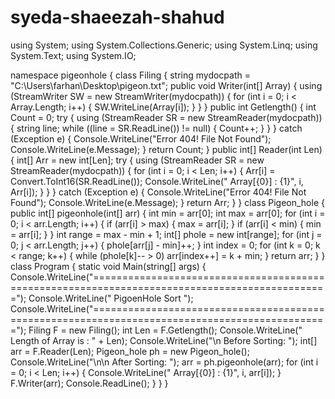 # syeda-shaeezah-shahud
using System;
using System.Collections.Generic;
using System.Linq;
using System.Text;
using System.IO;

namespace pigeonhole
{
    class Filing
    {
        string mydocpath = "C:\\Users\\farhan\\Desktop\\pigeon.txt";
        public void Writer(int[] Array)
        {
            using (StreamWriter SW = new StreamWriter(mydocpath))
            {
                for (int i = 0; i < Array.Length; i++)
                {
                    SW.WriteLine(Array[i]);
                }
            }
        }
        public int Getlength()
        {
            int Count = 0;
            try
            {
                using (StreamReader SR = new StreamReader(mydocpath))
                {
                    string line;
                    while ((line = SR.ReadLine()) != null)
                    {
                        Count++;
                    }
                }
            }
            catch (Exception e)
            {
                Console.WriteLine("Error 404! File Not Found");
                Console.WriteLine(e.Message);
            }
            return Count;
        }
        public int[] Reader(int Len)
        {
            int[] Arr = new int[Len];
            try
            {
                using (StreamReader SR = new StreamReader(mydocpath))
                {
                    for (int i = 0; i < Len; i++)
                    {
                        Arr[i] = Convert.ToInt16(SR.ReadLine());
                        Console.WriteLine("  Array[{0}] : {1}", i, Arr[i]);
                    }
                }
            }
            catch (Exception e)
            {
                Console.WriteLine("Error 404! File Not Found");
                Console.WriteLine(e.Message);
            }
            return Arr;
        }
    }
    class Pigeon_hole
    {
        public int[] pigeonhole(int[] arr)
        {
            int min = arr[0];
            int max = arr[0];
            for (int i = 0; i < arr.Length; i++)
            {
                if (arr[i] > max)
                {
                    max = arr[i];
                }
                if (arr[i] < min)
                {
                    min = arr[i];
                }
            }
            int range = max - min + 1;
            int[] phole = new int[range];
            for (int j = 0; j < arr.Length; j++)
            {
                phole[arr[j] - min]++;
            }
            int index = 0;
            for (int k = 0; k < range; k++)
            {
                while (phole[k]-- > 0)
                    arr[index++] = k + min;
            }
            return arr;
        }
    }
    class Program
    {
        static void Main(string[] args)
        {
            Console.WriteLine("===============================================================================================");
            Console.WriteLine("                                    PigoenHole Sort                                            ");
            Console.WriteLine("===============================================================================================");
            Filing F = new Filing();
            int Len = F.Getlength();
            Console.WriteLine("  Length of Array is : " + Len);
            Console.WriteLine("\n  Before Sorting: ");
            int[] arr = F.Reader(Len);
            Pigeon_hole ph = new Pigeon_hole();
            Console.WriteLine("\n\n  After Sorting: ");
            arr = ph.pigeonhole(arr);
            for (int i = 0; i < Len; i++)
            {
                Console.WriteLine("  Array[{0}] : {1}", i, arr[i]);
            }
            F.Writer(arr);
            Console.ReadLine();
        }
    }
}
